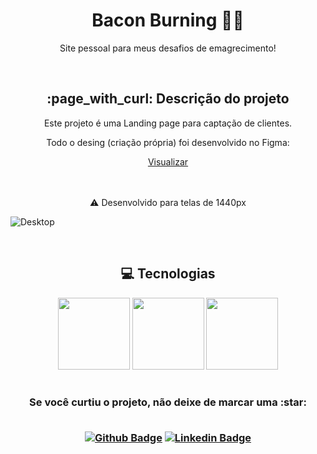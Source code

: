 <h1 align="center">Bacon Burning 🥓🔥</h1>

<p align="center">Site pessoal para meus desafios de emagrecimento!</p>
<br>

<h2 align="center"> :page_with_curl: Descrição do projeto </h2>
<p align="center">Este projeto é uma Landing page para captação de clientes.<br>
<p align="center">Todo o desing (criação própria) foi desenvolvido no Figma:</p>

<div align="center">
<a 
  href='https://www.figma.com/file/lwj81Xs5h3mYMruESRy3Om/Bacon-Burning-Challenge?type=design&node-id=1%3A1322&mode=design&t=D8UOxpsRl6VYvT7U-1'
  >
  Visualizar
</a>
</div>
<br><br>

<p align="center">⚠️ Desenvolvido para telas de 1440px</p>

![Desktop](https://i.ibb.co/vjThLPg/bacon-burning.png)

<br>

<h2 align="center"> 💻 Tecnologias </h2>

<div align="center">
<img src="https://cdn.jsdelivr.net/gh/devicons/devicon/icons/react/react-original-wordmark.svg" width=115>
  
<img src="https://cdn.jsdelivr.net/gh/devicons/devicon/icons/tailwindcss/tailwindcss-plain.svg" width=115>

<img src="https://cdn.jsdelivr.net/gh/devicons/devicon/icons/figma/figma-original.svg" width=115/>         
<div>

<br>

<h3 align="center"> Se você curtiu o projeto, não deixe de marcar uma :star:<br><br>

[![Github Badge](https://img.shields.io/badge/-Github-000?style=flat-square&logo=Github&logoColor=white&link=https://github.com/luizlimadev)](https://github.com/luizlimadev)
[![Linkedin Badge](https://img.shields.io/badge/-LinkedIn-blue?style=flat-square&logo=Linkedin&logoColor=white&link=https://www.linkedin.com/in/luizlima-dev/)](https://www.linkedin.com/in/luizlima-dev/)

